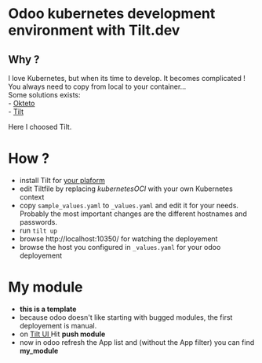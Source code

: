 # Odoo kubernetes development environment with Tilt.dev
## Why ?
I love Kubernetes, but when its time to develop. It becomes complicated !  
You always need to copy from local to your container…  
Some solutions exists:  
    - [Okteto](https://okteto.com)  
    - [Tilt](https://tilt.dev)  

Here I choosed Tilt.  

# How ?
- install Tilt for [your plaform](https://github.com/tilt-dev/tilt/releases)  
- edit Tiltfile by replacing *kubernetesOCI* with your own Kubernetes context
- copy `sample_values.yaml` to `_values.yaml` and edit it for your needs. Probably the most important changes are the different hostnames and passwords.  
- run `tilt up`  
- browse http://localhost:10350/ for watching the deployement
- browse the host you configured in `_values.yaml` for your odoo deployement
  
# My module
- **this is a template**
- because odoo doesn't like starting with bugged modules, the first deployement is manual.  
- on [ Tilt UI ](http://localhost:10350/r/odoo-dev/overview) Hit **push module**
- now in odoo refresh the App list and (without the App filter) you can find **my_module**